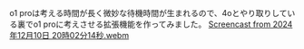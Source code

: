 
o1 proは考える時間が長く微妙な待機時間が生まれるので、4oとやり取りしている裏でo1 proに考えさせる拡張機能を作ってみました。
[Screencast from 2024年12月10日 20時02分14秒.webm](https://github.com/user-attachments/assets/0888b08a-1a59-47ad-83b0-ce0823ff1fb7)
